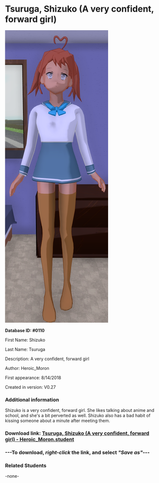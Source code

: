 # Tsuruga, Shizuko (A very confident, forward girl)

<img src="../../Files/Images/Tsuruga, Shizuko (A very confident, forward girl).png" title="Tsuruga, Shizuko (A very confident, forward girl) - Heroic_Moron">

**Database ID: #0110**

First Name: Shizuko

Last Name: Tsuruga

Description: A very confident, forward girl

Author: Heroic_Moron

First appearance: 8/14/2018

Created in version: V0.27

### Additional information

Shizuko is a very confident, forward girl. She likes talking about anime and school, and she's a bit perverted as well. Shizuko also has a bad habit of kissing someone about a minute after meeting them.

### Download link: <a href="https://raw.githubusercontent.com/Arbiter1223/Daigaku-Gurashi-Custom-Students/master/Files/Student%20Files/Tsuruga%2C%20Shizuko%20(A%20very%20confident%2C%20forward%20girl)%20-%20Heroic_Moron.student">Tsuruga, Shizuko (A very confident, forward girl) - Heroic_Moron.student</a>

### ---**To download, _right-click_ the link, and select _"Save as"_**---

### Related Students

-none-
